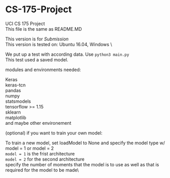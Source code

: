 
# CS-175-Project
UCI CS 175 Project\
This file is the same as README.MD

This version is for *Submission*\
This version is tested on: Ubuntu 16.04, Windows
\

We put up a test with according data. Use `python3 main.py`\
This test used a saved model.

modules and environments needed:

Keras\
keras-tcn\
pandas\
numpy\
statsmodels\
tensorflow >= 1.15\
sklearn\
matplotlib\
and maybe other environement

(optional) if you want to train your own model:

To train a new model, set loadModel to None and specify the model type w/ model = 1 or model = 2\
`model = 1` is the frist architecture\
`model = 2` for the second architecture\
specify the number of moments that the model is to use as well as that is required for the model to be made\
